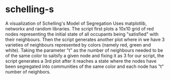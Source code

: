 # schelling-s
A visualization of Schelling's Model of Segregation
Uses matplotlib, networkx and random libraries. The script first plots a 10x10 grid of red nodes representing the initial state of all occupants being "satisfied" with their neighbours. Then the script generates another plot where in we have 3 varieties of neighbours represented by colors (namely red, green and white). Taking the parameter "t" as the number of neighbours needed to be of the same color to saitsfy a given node and fixing it as 3 for our script, the script generates a 3rd plot after it reaches a state where the nodes have been segregated into communities of the same color and each node has "t" number of neighbors.

